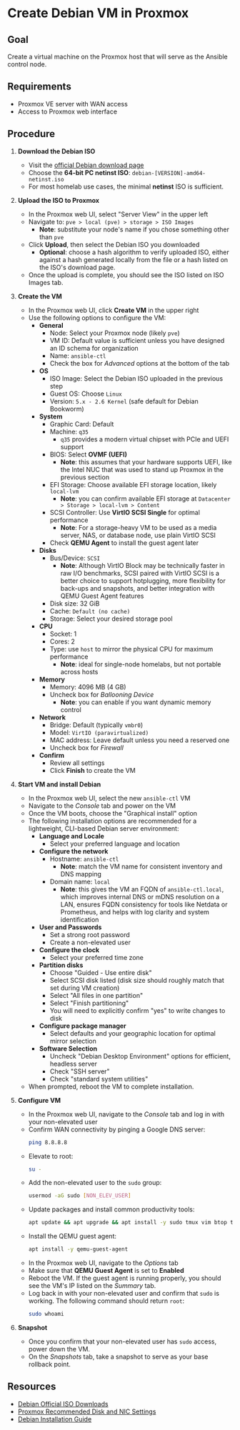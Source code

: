 # Create Debian VM in Proxmox

## Goal

Create a virtual machine on the Proxmox host that will serve as the Ansible control node.

## Requirements

- Proxmox VE server with WAN access
- Access to Proxmox web interface

## Procedure

1. **Download the Debian ISO**
   - Visit the [official Debian download page](https://www.debian.org/download)
   - Choose the **64-bit PC netinst ISO**: `debian-[VERSION]-amd64-netinst.iso`
   - For most homelab use cases, the minimal **netinst** ISO is sufficient.

2. **Upload the ISO to Proxmox**
   - In the Proxmox web UI, select "Server View" in the upper left
   - Navigate to: `pve > local (pve) > storage > ISO Images`
        - **Note**: substitute your node's name if you chose something other than `pve`
   - Click **Upload**, then select the Debian ISO you downloaded
        - **Optional**: choose a hash algorithm to verify uploaded ISO, either against a hash generated locally
          from the file or a hash listed on the ISO's download page.
   - Once the upload is complete, you should see the ISO listed on ISO Images tab.

3. **Create the VM**
   - In the Proxmox web UI, click **Create VM** in the upper right
   - Use the following options to configure the VM:
       - **General**
         - Node: Select your Proxmox node (likely `pve`)
         - VM ID: Default value is sufficient unless you have designed an ID schema for organization
         - Name: `ansible-ctl`
         - Check the box for *Advanced* options at the bottom of the tab
       - **OS**
         - ISO Image: Select the Debian ISO uploaded in the previous step
         - Guest OS: Choose `Linux`
         - Version: `5.x - 2.6 Kernel` (safe default for Debian Bookworm)
       - **System**
         - Graphic Card: Default
         - Machine: `q35`
           - `q35` provides a modern virtual chipset with PCIe and UEFI support
         - BIOS: Select **OVMF (UEFI)**
           - **Note**: this assumes that your hardware supports UEFI, like the Intel NUC that was used to stand up Proxmox
             in the previous section
         - EFI Storage: Choose available EFI storage location, likely `local-lvm`
           - **Note**: you can confirm available EFI storage at `Datacenter > Storage > local-lvm > Content`
         - SCSI Controller: Use **VirtIO SCSI Single** for optimal performance
           - **Note**: For a storage-heavy VM to be used as a media server, NAS, or database node, use plain VirtIO SCSI
         - Check **QEMU Agent** to install the guest agent later
       - **Disks**
         - Bus/Device: `SCSI`
           - **Note**: Although VirtIO Block may be technically faster in raw I/O benchmarks, SCSI paired with VirtIO SCSI
             is a better choice to support hotplugging, more flexibility for back-ups and snapshots, and better integration
             with QEMU Guest Agent features
         - Disk size: 32 GiB
         - Cache: `Default (no cache)`
         - Storage: Select your desired storage pool
       - **CPU**
         - Socket: 1
         - Cores: 2
         - Type: use `host` to mirror the physical CPU for maximum performance
           - **Note**: ideal for single-node homelabs, but not portable across hosts
       - **Memory**
         - Memory: 4096 MB (4 GB)
         - Uncheck box for *Ballooning Device*
           - **Note**: you can enable if you want dynamic memory control
       - **Network**
         - Bridge: Default (typically `vmbr0`)
         - Model: `VirtIO (paravirtualized)`
         - MAC address: Leave default unless you need a reserved one
         - Uncheck box for *Firewall*
       - **Confirm**
         - Review all settings
         - Click **Finish** to create the VM

4. **Start VM and install Debian**
    - In the Proxmox web UI, select the new `ansible-ctl` VM
    - Navigate to the *Console* tab and power on the VM
    - Once the VM boots, choose the "Graphical install" option
    - The following installation options are recommended for a lightweight, CLI-based Debian server environment:
       - **Language and Locale**
          - Select your preferred language and location
       - **Configure the network**
          - Hostname: `ansible-ctl`
              - **Note**: match the VM name for consistent inventory and DNS mapping
          - Domain name: `local`
              - **Note**: this gives the VM an FQDN of `ansible-ctl.local`, which improves internal DNS or mDNS
                resolution on a LAN, ensures FQDN consistency for tools like Netdata or Prometheus, and helps with
                log clarity and system identification
       - **User and Passwords**
            - Set a strong root password
            - Create a non-elevated user
       - **Configure the clock**
         - Select your preferred time zone
       - **Partition disks**
         - Choose "Guided - Use entire disk"
         - Select SCSI disk listed (disk size should roughly match that set during VM creation)
         - Select "All files in one partition"
         - Select "Finish partitioning"
         - You will need to explicitly confirm "yes" to write changes to disk
       - **Configure package manager**
         - Select defaults and your geographic location for optimal mirror selection
       - **Software Selection**
         - Uncheck "Debian Desktop Environment" options for efficient, headless server
         - Check "SSH server"
         - Check "standard system utilities"
    - When prompted, reboot the VM to complete installation.

4. **Configure VM**
    - In the Proxmox web UI, navigate to the *Console* tab and log in with your non-elevated user
    - Confirm WAN connectivity by pinging a Google DNS server:
      ```bash
      ping 8.8.8.8
      ```
    - Elevate to root:
      ```bash
      su -
      ```
    - Add the non-elevated user to the `sudo` group:
      ```bash
      usermod -aG sudo [NON_ELEV_USER]
      ```
    - Update packages and install common productivity tools:
      ```bash
      apt update && apt upgrade && apt install -y sudo tmux vim btop tree
      ```
    - Install the QEMU guest agent:
        ```bash
        apt install -y qemu-guest-agent
        ```
    - In the Proxmox web UI, navigate to the *Options* tab
    - Make sure that **QEMU Guest Agent** is set to **Enabled**
    - Reboot the VM. If the guest agent is running properly, you should see the VM's IP listed on the *Summary* tab.
    - Log back in with your non-elevated user and confirm that `sudo` is working. The following command should return `root`:
        ```bash
        sudo whoami
        ```

4. **Snapshot**
    - Once you confirm that your non-elevated user has `sudo` access, power down the VM.
    - On the *Snapshots* tab, take a snapshot to serve as your base rollback point.

## Resources

- [Debian Official ISO Downloads](https://www.debian.org/distrib/)
- [Proxmox Recommended Disk and NIC Settings](https://pve.proxmox.com/wiki/Performance_Tweaks)
- [Debian Installation Guide](https://www.debian.org/releases/bookworm/amd64/index.en.html)


